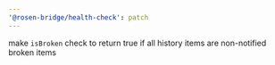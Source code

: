 ```yaml
---
'@rosen-bridge/health-check': patch
---
```


make `isBroken` check to return true if all history items are non-notified broken items
